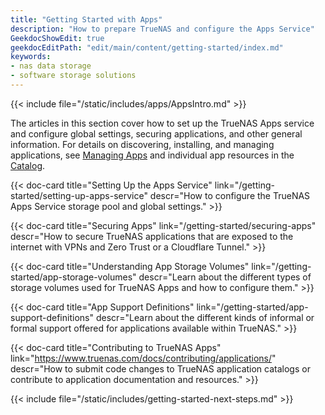 ```yaml
---
title: "Getting Started with Apps"
description: "How to prepare TrueNAS and configure the Apps Service"
GeekdocShowEdit: true
geekdocEditPath: "edit/main/content/getting-started/index.md"
keywords:
- nas data storage
- software storage solutions
---
```


{{< include file="/static/includes/apps/AppsIntro.md" >}}

The articles in this section cover how to set up the TrueNAS Apps service and configure global settings, securing applications, and other general information.
For details on discovering, installing, and managing applications, see [Managing Apps](/managing-apps/) and individual app resources in the [Catalog](/catalog/).

<div class="docs-sections" id="getting-started-app-links">

{{< doc-card title="Setting Up the Apps Service" link="/getting-started/setting-up-apps-service"
descr="How to configure the TrueNAS Apps Service storage pool and global settings." >}}

{{< doc-card title="Securing Apps" link="/getting-started/securing-apps"
descr="How to secure TrueNAS applications that are exposed to the internet with VPNs and Zero Trust or a Cloudflare Tunnel." >}}

{{< doc-card title="Understanding App Storage Volumes" link="/getting-started/app-storage-volumes"
descr="Learn about the different types of storage volumes used for TrueNAS Apps and how to configure them." >}}

{{< doc-card title="App Support Definitions" link="/getting-started/app-support-definitions"
descr="Learn about the different kinds of informal or formal support offered for applications available within TrueNAS." >}}

{{< doc-card title="Contributing to TrueNAS Apps" link="https://www.truenas.com/docs/contributing/applications/"
descr="How to submit code changes to TrueNAS application catalogs or contribute to application documentation and resources." >}}

</div>

{{< include file="/static/includes/getting-started-next-steps.md" >}}

